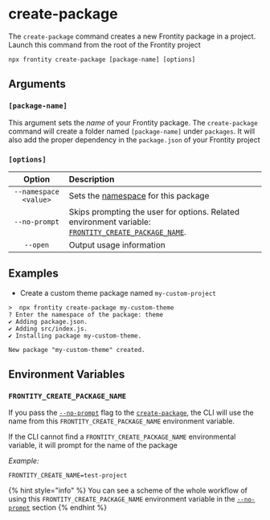 # create-package

The `create-package` command creates a new Frontity package in a project. Launch this command from the root of the Frontity project

```text
npx frontity create-package [package-name] [options]
```

## Arguments

### **`[package-name]`**

This argument sets the _name_ of your Frontity package. The `create-package` command will create a folder named `[package-name]` under `packages`. It will also add the proper dependency in the `package.json` of your Frontity project

### **`[options]`**

| Option | Description |
| :---: | :--- |
| `--namespace <value>` | Sets the [namespace](https://docs.frontity.org/learning-frontity/namespaces) for this package |
| `--no-prompt` | Skips prompting the user for options. Related environment variable: [`FRONTITY_CREATE_PACKAGE_NAME`](create-package.md#frontity_create_package_name). |
| `--open` | Output usage information |

## Examples

* Create a custom theme package named `my-custom-project`

```text
>  npx frontity create-package my-custom-theme
? Enter the namespace of the package: theme
✔ Adding package.json.
✔ Adding src/index.js.
✔ Installing package my-custom-theme.

New package "my-custom-theme" created.
```

## Environment Variables

### `FRONTITY_CREATE_PACKAGE_NAME`

If you pass the [`--no-prompt`](../#no-prompt) flag to the [`create-package`](create-package.md), the CLI will use the name from this `FRONTITY_CREATE_PACKAGE_NAME` environment variable.

If the CLI cannot find a `FRONTITY_CREATE_PACKAGE_NAME` environmental variable, it will prompt for the name of the package

_Example:_

```text
FRONTITY_CREATE_NAME=test-project
```

{% hint style="info" %}
You can see a scheme of the whole workflow of using this `FRONTITY_CREATE_PACKAGE_NAME` environment variable in the [`--no-prompt`](../#no-prompt) section
{% endhint %}

